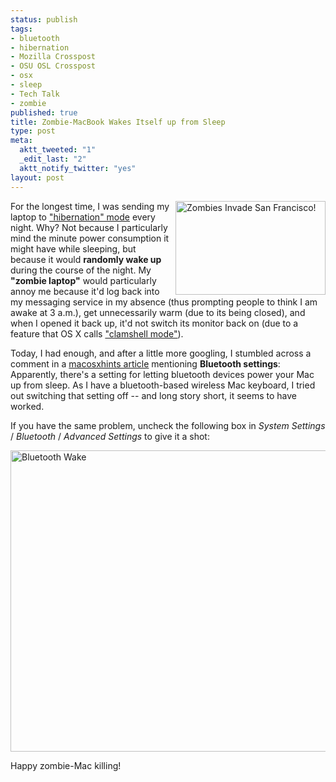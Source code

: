 ```yaml
--- 
status: publish
tags: 
- bluetooth
- hibernation
- Mozilla Crosspost
- OSU OSL Crosspost
- osx
- sleep
- Tech Talk
- zombie
published: true
title: Zombie-MacBook Wakes Itself up from Sleep
type: post
meta: 
  aktt_tweeted: "1"
  _edit_last: "2"
  aktt_notify_twitter: "yes"
layout: post
---
```

<a href="http://www.flickr.com/photos/27403767@N00/219581402"><img src="http://farm1.static.flickr.com/62/219581402_4cd89ec4cc_m.jpg" alt="Zombies Invade San Francisco!" title="Zombies Invade San Francisco!" height="150" width="240" class="alignright" align="right"/></a>For the longest time, I was sending my laptop to <a href="http://en.wikipedia.org/wiki/Hibernate_%28OS_feature%29">"hibernation" mode</a> every night. Why? Not because I particularly mind the minute power consumption it might have while sleeping, but because it would <strong>randomly wake up</strong> during the course of the night. My <strong>"zombie laptop"</strong> would particularly annoy me because it'd log back into my messaging service in my absence (thus prompting people to think I am awake at 3 a.m.), get unnecessarily warm (due to its being closed), and when I opened it back up, it'd not switch its monitor back on (due to a feature that OS&nbsp;X calls <a href="http://www.macosxhints.com/article.php?story=20060607121656766">"clamshell mode"</a>).

Today, I had enough, and after a little more googling, I stumbled across a comment in a <a href="http://www.macosxhints.com/article.php?story=20070729205103490">macosxhints article</a> mentioning <strong>Bluetooth settings</strong>: Apparently, there's a setting for letting bluetooth devices power your Mac up from sleep. As I have a bluetooth-based wireless Mac keyboard, I tried out switching that setting off -- and long story short, it seems to have worked.

If you have the same problem, uncheck the following box in <em>System Settings</em> / <em>Bluetooth</em> / <em>Advanced Settings</em> to give it a shot:

<img src="http://fredericiana.com/wp-content/uploads/2009/11/bluetooth-wake.jpg" alt="Bluetooth Wake" title="Bluetooth Wake" class="alignnone size-full wp-image-2497" height="482" width="566"/>

Happy zombie-Mac killing!
